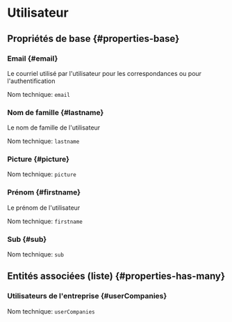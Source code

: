 # Utilisateur
<!--- THIS FILE IS GENERATED PLEASE DO NOT EDIT IT DIRECTLY --->



## Propriétés de base {#properties-base} ##

### Email {#email}

Le courriel utilisé par l'utilisateur pour les correspondances ou pour l'authentification

Nom technique: ```email```

### Nom de famille {#lastname}

Le nom de famille de l'utilisateur

Nom technique: ```lastname```

### Picture {#picture}



Nom technique: ```picture```

### Prénom {#firstname}

Le prénom de l'utilisateur

Nom technique: ```firstname```

### Sub {#sub}



Nom technique: ```sub```




## Entités associées (liste) {#properties-has-many} ##

### Utilisateurs de l'entreprise {#userCompanies}



Nom technique: ```userCompanies```




